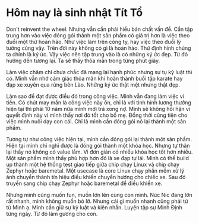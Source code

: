 # Hôm nay là sinh nhật Tít Tồ

Don't reinvent the wheel. Nhưng vẫn cần phải hiểu bản chất vấn đề.
Cần tập trung hơn vào việc đóng gói thành một sản phẩm có giá trị hơn là việc theo đuổi một thứ hoàn hảo.
Như việc làm trên công ty, hay việc theo đuổi lý tưởng cũng vậy.
Trên đời này không có gì là hoàn hảo. Thứ định hình chúng ta chính là ký ức.
Vậy việc nên tập trung vào là có những ký ức đẹp. Từ đó hướng đến tương lại.
Ta sẽ thấy thỏa mãn trong từng phút giây.

Làm việc chăm chỉ chưa chắc đã mang lại hạnh phúc nhưng sự tụ kỷ luật thì có.
Mình vẫn nhớ cảm giác thỏa mãn khi hoàn thành buổi tập karate hay đạp xe xuyên qua rừng bên Lào.
Những ký ức thật mệt nhưng thật đẹp.

Làm sao để đạt được điều đó trong công việc. Mình vẫn đang làm việc vì tiền.
Có chút may mắn là công việc này ổn, chỉ là với tình hình lương thưởng hiện tại thì phải 10 năm nữa mình mới trả xong nợ.
Mình sẽ không hối hận vì quyết định này vì mình thấy nơi đó tốt cho bố mẹ.
Đồng thời cũng tiện cho việc mình nuôi dạy con cái.
Chỉ là mình cần đóng gói nó lại thành một sản phẩm.

Tương tự như công việc hiện tại, mình cần đóng gói lại thành một sản phẩm.
Hiện tại mình chỉ nghĩ được là đóng gói thành một khóa học.
Nhưng tự thân lại thấy nó không có value lắm. Vì đơn giản có nhiều khóa học tốt hơn nhiều.
Một sản phẩm mình thấy phù hợp hơn đó là xe đạp tự lái.
Mình có thể build up thành một hệ thống test giao tiếp giữa chip chạy Linux và chip chạy Zephyr hoặc baremetal.
Một usecase là core Linux chạy phần mềm xử lý ảnh chuyển thành tín hiệu điều khiển chuyển hướng cho chiếc xe.
Sau đó truyền sang chip chạy Zephyr hoặc baremetal để điều khiển xe.

Nhưng mình cũng muốn fun, muốn lớn lên cùng con mình. Núc Níc đang lớn rất nhanh, mình không muốn bỏ lỡ.
Nhưng cái gì muốn nhanh cũng phải từ từ Minh ạ. Mình cần giữ sự kỷ luật và kiên nhẫn.
Luyện tập sự Minh Định từng ngày. Từ đó làm gương cho con.

